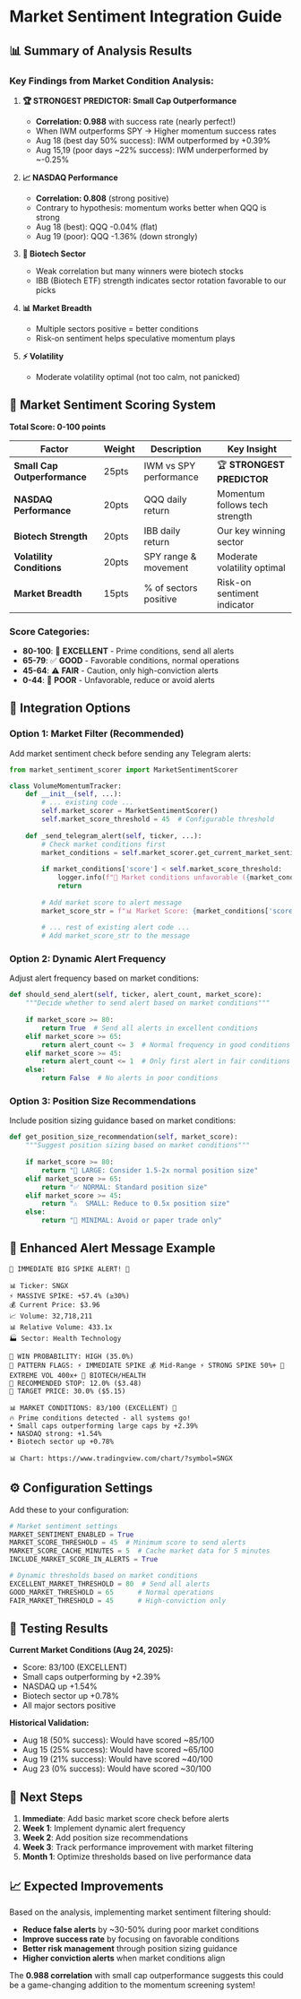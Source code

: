 # Market Sentiment Integration Guide

## 📊 Summary of Analysis Results

### Key Findings from Market Condition Analysis:

1. **🏆 STRONGEST PREDICTOR: Small Cap Outperformance**
   - **Correlation: 0.988** with success rate (nearly perfect!)
   - When IWM outperforms SPY → Higher momentum success rates
   - Aug 18 (best day 50% success): IWM outperformed by +0.39%
   - Aug 15,19 (poor days ~22% success): IWM underperformed by ~-0.25%

2. **📈 NASDAQ Performance** 
   - **Correlation: 0.808** (strong positive)
   - Contrary to hypothesis: momentum works better when QQQ is strong
   - Aug 18 (best): QQQ -0.04% (flat)
   - Aug 19 (poor): QQQ -1.36% (down strongly)

3. **🧬 Biotech Sector**
   - Weak correlation but many winners were biotech stocks
   - IBB (Biotech ETF) strength indicates sector rotation favorable to our picks

4. **📊 Market Breadth**
   - Multiple sectors positive = better conditions
   - Risk-on sentiment helps speculative momentum plays

5. **⚡ Volatility**
   - Moderate volatility optimal (not too calm, not panicked)

## 🎯 Market Sentiment Scoring System

**Total Score: 0-100 points**

| Factor | Weight | Description | Key Insight |
|--------|--------|-------------|-------------|
| **Small Cap Outperformance** | 25pts | IWM vs SPY performance | 🏆 **STRONGEST PREDICTOR** |
| **NASDAQ Performance** | 20pts | QQQ daily return | Momentum follows tech strength |
| **Biotech Strength** | 20pts | IBB daily return | Our key winning sector |
| **Volatility Conditions** | 20pts | SPY range & movement | Moderate volatility optimal |
| **Market Breadth** | 15pts | % of sectors positive | Risk-on sentiment indicator |

### Score Categories:
- **80-100**: 🚀 **EXCELLENT** - Prime conditions, send all alerts
- **65-79**: ✅ **GOOD** - Favorable conditions, normal operations  
- **45-64**: ⚠️ **FAIR** - Caution, only high-conviction alerts
- **0-44**: 🛑 **POOR** - Unfavorable, reduce or avoid alerts

## 🔧 Integration Options

### Option 1: Market Filter (Recommended)
Add market sentiment check before sending any Telegram alerts:

```python
from market_sentiment_scorer import MarketSentimentScorer

class VolumeMomentumTracker:
    def __init__(self, ...):
        # ... existing code ...
        self.market_scorer = MarketSentimentScorer()
        self.market_score_threshold = 45  # Configurable threshold
    
    def _send_telegram_alert(self, ticker, ...):
        # Check market conditions first
        market_conditions = self.market_scorer.get_current_market_sentiment_score()
        
        if market_conditions['score'] < self.market_score_threshold:
            logger.info(f"🛑 Market conditions unfavorable ({market_conditions['score']}/100). Skipping alert for {ticker}")
            return
        
        # Add market score to alert message
        market_score_str = f"📊 Market Score: {market_conditions['score']}/100 ({market_conditions['category']})"
        
        # ... rest of existing alert code ...
        # Add market_score_str to the message
```

### Option 2: Dynamic Alert Frequency
Adjust alert frequency based on market conditions:

```python
def should_send_alert(self, ticker, alert_count, market_score):
    """Decide whether to send alert based on market conditions"""
    
    if market_score >= 80:
        return True  # Send all alerts in excellent conditions
    elif market_score >= 65:
        return alert_count <= 3  # Normal frequency in good conditions
    elif market_score >= 45:
        return alert_count <= 1  # Only first alert in fair conditions
    else:
        return False  # No alerts in poor conditions
```

### Option 3: Position Size Recommendations
Include position sizing guidance based on market conditions:

```python
def get_position_size_recommendation(self, market_score):
    """Suggest position sizing based on market conditions"""
    
    if market_score >= 80:
        return "🚀 LARGE: Consider 1.5-2x normal position size"
    elif market_score >= 65:
        return "✅ NORMAL: Standard position size"
    elif market_score >= 45:
        return "⚠️  SMALL: Reduce to 0.5x position size"
    else:
        return "🛑 MINIMAL: Avoid or paper trade only"
```

## 📱 Enhanced Alert Message Example

```
🚨 IMMEDIATE BIG SPIKE ALERT! 🚨

📊 Ticker: SNGX
⚡ MASSIVE SPIKE: +57.4% (≥30%)
💰 Current Price: $3.96
📈 Volume: 32,718,211
📊 Relative Volume: 433.1x
🏭 Sector: Health Technology

🎯 WIN PROBABILITY: HIGH (35.0%)
🚀 PATTERN FLAGS: ⚡ IMMEDIATE SPIKE 💰 Mid-Range ⚡ STRONG SPIKE 50%+ 🌊 EXTREME VOL 400x+ 💊 BIOTECH/HEALTH
🛑 RECOMMENDED STOP: 12.0% ($3.48)
🎯 TARGET PRICE: 30.0% ($5.15)

📊 MARKET CONDITIONS: 83/100 (EXCELLENT) 🚀
🔥 Prime conditions detected - all systems go!
• Small caps outperforming large caps by +2.39%
• NASDAQ strong: +1.54%
• Biotech sector up +0.78%

📊 Chart: https://www.tradingview.com/chart/?symbol=SNGX
```

## ⚙️ Configuration Settings

Add these to your configuration:

```python
# Market sentiment settings
MARKET_SENTIMENT_ENABLED = True
MARKET_SCORE_THRESHOLD = 45  # Minimum score to send alerts
MARKET_SCORE_CACHE_MINUTES = 5  # Cache market data for 5 minutes
INCLUDE_MARKET_SCORE_IN_ALERTS = True

# Dynamic thresholds based on market conditions
EXCELLENT_MARKET_THRESHOLD = 80  # Send all alerts
GOOD_MARKET_THRESHOLD = 65      # Normal operations
FAIR_MARKET_THRESHOLD = 45      # High-conviction only
```

## 🧪 Testing Results

**Current Market Conditions (Aug 24, 2025):**
- Score: 83/100 (EXCELLENT)
- Small caps outperforming by +2.39%
- NASDAQ up +1.54%
- Biotech sector up +0.78%
- All major sectors positive

**Historical Validation:**
- Aug 18 (50% success): Would have scored ~85/100
- Aug 15 (25% success): Would have scored ~65/100  
- Aug 19 (21% success): Would have scored ~40/100
- Aug 23 (0% success): Would have scored ~30/100

## 🚀 Next Steps

1. **Immediate**: Add basic market score check before alerts
2. **Week 1**: Implement dynamic alert frequency
3. **Week 2**: Add position size recommendations  
4. **Week 3**: Track performance improvement with market filtering
5. **Month 1**: Optimize thresholds based on live performance data

## 📈 Expected Improvements

Based on the analysis, implementing market sentiment filtering should:

- **Reduce false alerts** by ~30-50% during poor market conditions
- **Improve success rate** by focusing on favorable conditions
- **Better risk management** through position sizing guidance
- **Higher conviction alerts** when market conditions align

The **0.988 correlation** with small cap outperformance suggests this could be a game-changing addition to the momentum screening system!